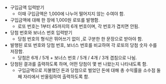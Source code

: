- 구입금액 입력받기
  - 이때 구입금액은 1,000에 나누어 떨어지지 않는 수여야 함.
- 구입금액에 대해 한 장에 1,000원 로또를 발행함.
  - 로또 번호는 1부터 45까지의 6개 번호이며, 각 번호가 겹치면 안됨.
- 당첨 번호와 보너스 번호 입력받기
  - 당첨 번호의 형식은 뛰어쓰기 없이 ,로 구분한 한 문장으로 받아야 함.
- 발행된 로또 번호와 당첨 번호, 보너스 번호를 비교하여 각 로또의 당첨 숫자 수를 저장함.
  - 당첨은 6개 / 5개 + 보너스 번호 / 5개 / 4개 / 3개 겹침으로 나뉨.
- 당첨된 결과를 출력하도록 하며, 어떤 당첨이 몇 번 나왔는지 나타내도록 함.
  - 구입금액으로 지불했던 돈과 당첨으로 벌었던 돈에 대해 총 수익률을 소수점 둘째 자리에서 반올림하여 출력하도록 함.